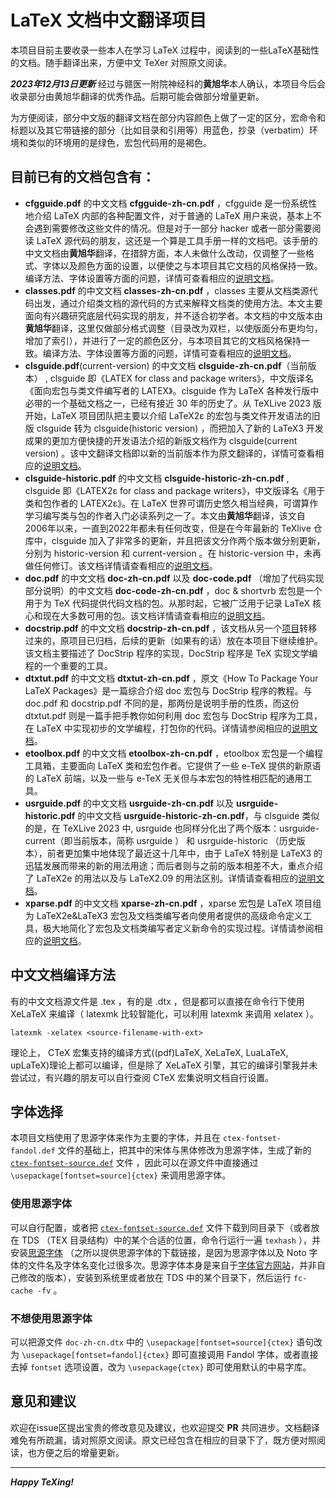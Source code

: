 # LaTeX 文档中文翻译项目
本项目目前主要收录一些本人在学习 LaTeX 过程中，阅读到的一些LaTeX基础性的文档。随手翻译出来，方便中文 TeXer 对照原文阅读。

***2023年12月13日更新***
经过与赣医一附院神经科的**黄旭华**本人确认，本项目今后会收录部分由黄旭华翻译的优秀作品。后期可能会做部分增量更新。

为方便阅读，部分中文版的翻译文档在部分内容颜色上做了一定的区分，宏命令和标题以及其它带链接的部分（比如目录和引用等）用蓝色，抄录（verbatim）环境和类似的环境用的是绿色，宏包代码用的是褐色。

## 目前已有的文档包含有：
* **cfgguide.pdf** 的中文文档 **cfgguide-zh-cn.pdf** ，cfgguide 是一份系统性地介绍 LaTeX 内部的各种配置文件，对于普通的 LaTeX 用户来说，基本上不会遇到需要修改这些文件的情况。但是对于一部分 hacker 或者一部分需要阅读 LaTeX 源代码的朋友，这还是一个算是工具手册一样的文档吧。该手册的中文文档由**黄旭华**翻译，在措辞方面，本人未做什么改动，仅调整了一些格式、字体以及颜色方面的设置，以便使之与本项目其它文档的风格保持一致。编译方法、字体设置等方面的问题，详情可查看相应的[说明文档][11]。
* **classes.pdf** 的中文文档 **classes-zh-cn.pdf** ，classes 主要从文档类源代码出发，通过介绍类文档的源代码的方式来解释文档类的使用方法。本文主要面向有兴趣研究底层代码实现的朋友，并不适合初学者。本文档的中文版本由**黄旭华**翻译，这里仅做部分格式调整（目录改为双栏，以使版面分布更均匀，增加了索引），并进行了一定的颜色区分，与本项目其它的文档风格保持一致。编译方法、字体设置等方面的问题，详情可查看相应的[说明文档][12]。
* **clsguide.pdf**(current-version) 的中文文档 **clsguide-zh-cn.pdf**（当前版本） , clsguide 即《LATEX for class and package writers》，中文版译名《面向宏包与类文件编写者的 LATEX》。clsguide 作为 LaTeX 各种发行版中必带的一个基础文档之一，已经有接近 30 年的历史了。从 TeXLive 2023 版开始，LaTeX 项目团队把主要以介绍 LaTeX2ε 的宏包与类文件开发语法的旧版 clsguide 转为 clsguide(historic version) ，而把加入了新的 LaTeX3 开发成果的更加方便快捷的开发语法介绍的新版文档作为 clsguide(current version) 。该中文翻译文档即以新的当前版本作为原文翻译的，详情可查看相应的[说明文档][8]。
* **clsguide-historic.pdf** 的中文文档 **clsguide-historic-zh-cn.pdf** , clsguide 即《LATEX2ε for class and package writers》，中文版译名《用于类和包作者的 LATEX2ε》。在 LaTeX 世界可谓历史悠久相当经典，可谓算作学习编写类与包的作者入门必读系列之一了。本文由**黄旭华**翻译，该文自2006年以来，一直到2022年都未有任何改变，但是在今年最新的 TeXlive 仓库中，clsguide 加入了非常多的更新，并且把该文分作两个版本做分别更新，分别为 historic-version 和 current-version 。在 historic-version 中，未再做任何修订。该文档详情请查看相应的[说明文档][7]。
* **doc.pdf** 的中文文档 **doc-zh-cn.pdf** 以及 **doc-code.pdf** （增加了代码实现部分说明）的中文文档 **doc-code-zh-cn.pdf** ，doc & shortvrb 宏包是一个用于为 TeX 代码提供代码文档的包。从那时起，它被广泛用于记录 LaTeX 核心和现在大多数可用的包。该文档详情请查看相应的[说明文档][5]。
* **docstrip.pdf** 的中文文档 **docstrip-zh-cn.pdf** ，该文档从另一个[项目][4]转移过来的，原项目已归档，后续的更新（如果有的话）放在本项目下继续维护。该文档主要描述了 DocStrip 程序的实现，DocStrip 程序是 TeX 实现文学编程的一个重要的工具。
* **dtxtut.pdf** 的中文文档 **dtxtut-zh-cn.pdf** ，原文《How To Package Your LaTeX Packages》是一篇综合介绍 doc 宏包与 DocStrip 程序的教程。与 doc.pdf 和 docstrip.pdf 不同的是，那两份是说明手册的性质，而这份 dtxtut.pdf 则是一篇手把手教你如何利用 doc 宏包与 DocStrip 程序为工具，在 LaTeX 中实现初步的文学编程，打包你的代码。详情请参阅相应的[说明文档][6]。
* **etoolbox.pdf** 的中文文档 **etoolbox-zh-cn.pdf** ，etoolbox 宏包是一个编程工具箱，主要面向 LaTeX 类和宏包作者。它提供了一些 e-TeX 提供的新原语的 LaTeX 前端，以及一些与 e-TeX 无关但与本宏包的特性相匹配的通用工具。
* **usrguide.pdf** 的中文文档 **usrguide-zh-cn.pdf** 以及 **usrguide-historic.pdf** 的中文文档 **usrguide-historic-zh-cn.pdf**，与 clsguide 类似的是，在 TeXLive 2023 中, usrguide 也同样分化出了两个版本：usrguide-current（即当前版本，简称 usrguide ） 和 usrguide-historic （历史版本），前者更加集中地体现了最近这十几年中，由于 LaTeX 特别是 LaTeX3 的迅猛发展而带来的新的用法用途；而后者则与之前的版本相差不大，重点介绍了 LaTeX2e 的用法以及与 LaTeX2.09 的用法区别。详情请查看相应的[说明文档][10]。
* **xparse.pdf** 的中文文档 **xparse-zh-cn.pdf** ，xparse 宏包是 LaTeX 项目组为 LaTeX2e&LaTeX3 宏包及文档类编写者向使用者提供的高级命令定义工具，极大地简化了宏包及文档类编写者定义新命令的实现过程。详情请参阅相应的[说明文档][9]。

## 中文文档编译方法
有的中文文档源文件是 .tex ，有的是 .dtx ，但是都可以直接在命令行下使用 XeLaTeX 来编译（ latexmk 比较智能化，可以利用 latexmk 来调用 xelatex ）。
```
latexmk -xelatex <source-filename-with-ext>
```
理论上， CTeX 宏集支持的编译方式((pdf)LaTeX, XeLaTeX, LuaLaTeX, upLaTeX)理论上都可以编译，但是除了 XeLaTeX 引擎，其它的编译引擎我并未尝试过，有兴趣的朋友可以自行查阅 CTeX 宏集说明文档自行设置。
## 字体选择
本项目文档使用了思源字体来作为主要的字体，并且在 `ctex-fontset-fandol.def` 文件的基础上，把其中的宋体与黑体修改为思源字体，生成了新的 [`ctex-fontset-source.def`][1] 文件 ，因此可以在源文件中直接通过 `\usepackage[fontset=source]{ctex}` 来调用思源字体。
### 使用思源字体
可以自行配置，或者把 [`ctex-fontset-source.def`][1] 文件下载到同目录下（或者放在 TDS （TEX 目录结构）中的某个合适的位置，命令行运行一遍
`texhash` ），并安装[思源字体][2] （之所以提供思源字体的下载链接，是因为思源字体以及 Noto 字体的文件名及字体名变化过很多次。思源字体本身是来自于[字体官方网站][3]，并非自己修改的版本），安装到系统里或者放在 TDS 中的某个目录下，然后运行 `fc-cache -fv` 。
### 不想使用思源字体
可以把源文件 `doc-zh-cn.dtx` 中的 `\usepackage[fontset=source]{ctex}` 语句改为 `\usepackage[fontset=fandol]{ctex}` 即可直接调用 Fandol 字体，或者直接去掉 `fontset` 选项设置，改为 `\usepackage{ctex}` 即可使用默认的中易字库。

## 意见和建议
欢迎在issue区提出宝贵的修改意见及建议，也欢迎提交 **PR** 共同进步。文档翻译难免有所疏漏，请对照原文阅读。原文已经包含在相应的目录下了，既方便对照阅读，也方便之后的增量更新。

---
***Happy TeXing!***

[1]:https://github.com/rockyzhz/latexdoc-chinese-translation/raw/main/etoolbox-zh-cn/ctex-fontset-source.def
[2]:https://texer.cn/wp-content/uploads/Source.rar
[3]:https://source.typekit.com/
[4]:https://github.com/rockyzhz/DocStrip-zh-cn
[5]:https://github.com/rockyzhz/latexdoc-chinese-translation/blob/main/doc-zh-cn/doc-zh-cn.md
[6]:https://github.com/rockyzhz/latexdoc-chinese-translation/blob/main/dtxtut-zh-cn/dtxtut-zh-cn.md
[7]:https://github.com/rockyzhz/latexdoc-chinese-translation/blob/main/clsguide-historic-zh-cn/clsguide-historic-zh-cn.md
[8]:https://github.com/rockyzhz/latexdoc-chinese-translation/blob/main/clsguide-current-zh-cn/clsguide-current-zh-cn.md
[9]:https://github.com/rockyzhz/latexdoc-chinese-translation/blob/main/xparse-zh-cn/xparse-zh-cn.md
[10]:https://github.com/rockyzhz/latexdoc-chinese-translation/blob/main/usrguide-zh-cn/usrguide-zh-cn.md
[11]:https://github.com/rockyzhz/latexdoc-chinese-translation/blob/main/cfgguide-zh-cn/cfgguide-zh-cn.md
[12]:https://github.com/rockyzhz/latexdoc-chinese-translation/blob/main/classes-zh-cn/classes-zh-cn.md
